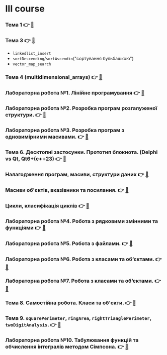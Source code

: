 # III course

### Тема 1 👉 [🔗](https://github.com/yourhostel/cpp_course/tree/main/III_course/2025-09-04-sqrt)
### Тема 3 👉 [🔗](https://github.com/yourhostel/cpp_course/tree/main/III_course/2025-09-11-topic-3)
- `linkedlist_insert`
- `sortDescending`/`sortAscendin`("сортування бульбашкою")
- `vector_map_search`

### Тема 4 (multidimensional_arrays) 👉 [🔗](https://github.com/yourhostel/cpp_course/tree/main/III_course/2025-09-17-arrays)
### Лабораторна робота №1. Лінійне програмування 👉 [🔗](https://github.com/yourhostel/cpp_course/tree/main/III_course/2025-09-17-linear-programming)
### Лабораторна робота №2. Розробка програм розгалуженої структури. 👉 [🔗](https://github.com/yourhostel/cpp_course/tree/main/III_course/2025-09-20-branched-structure)
### Лабораторна робота №3. Розробка програм з одновимірними масивами. 👉 [🔗](https://github.com/yourhostel/cpp_course/tree/main/III_course/2025-09-21-one-dimensional-arrays)
### Тема 6. Десктопні застосунки. Прототип блокнота. (Delphi vs Qt, Qt6+(c++23) 👉 [🔗](https://github.com/yourhostel/cpp_course/tree/main/III_course/2025-09-24-qt-notepad)
### Налагодження програм, масиви, структури даних 👉 [🔗](https://github.com/yourhostel/cpp_course/tree/main/III_course/2025-10-02-assertion-statement)
### Масиви об'єктів, вказівники та посилання. 👉 [🔗](https://github.com/yourhostel/cpp_course/tree/main/III_course/2025-10-02-pointers-and-links)
### Цикли, класифікація циклів 👉 [🔗](https://github.com/yourhostel/cpp_course/tree/main/III_course/2025-10-04-loops)
### Лабораторна робота №4. Робота з рядковими змінними та функціями 👉 [🔗](https://github.com/yourhostel/cpp_course/tree/main/III_course/2025-10-04-string-variables-and-functions)
### Лабораторна робота №5. Робота з файлами. 👉 [🔗](https://github.com/yourhostel/cpp_course/tree/main/III_course/2025-10-04-files)
### Лабораторна робота №6. Робота з класами та об‘єктами. 👉 [🔗](https://github.com/yourhostel/cpp_course/tree/main/III_course/2025-10-06-classes-and-objects)
### Лабораторна робота №7. Робота з класами та об‘єктами. 👉 [🔗](https://github.com/yourhostel/cpp_course/tree/main/III_course/2025-10-06-classes-and-objects-7)
### Тема 8. Самостійна робота. Класи та об'єкти. 👉 [🔗](https://github.com/yourhostel/cpp_course/tree/main/III_course/2025-10-13-topic-8)
### Тема 9. `squarePerimeter`, `ringArea`, `rightTrianglePerimeter`, `twoDigitAnalysis`. 👉 [🔗](https://github.com/yourhostel/cpp_course/tree/main/III_course/2025-10-19-square-perimeter)
### Лабораторна робота №10. Табулювання функцій та обчислення інтегралів методом Сімпсона. 👉 [🔗](https://github.com/yourhostel/cpp_course/tree/main/III_course/2025-10-29-simpson-integration)
